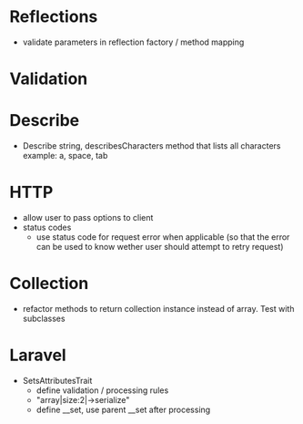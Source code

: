 # Reflections
* validate parameters in reflection factory / method mapping

# Validation

# Describe
* Describe string, describesCharacters method that lists all characters example: a, space, tab

# HTTP
* allow user to pass options to client
* status codes
    * use status code for request error when applicable (so that the error can be used to know wether user should attempt to retry request)


# Collection
* refactor methods to return collection instance instead of array. Test with subclasses

# Laravel
* SetsAttributesTrait
    * define validation / processing rules
    * "array|size:2|->serialize"
    * define __set, use parent __set after processing
